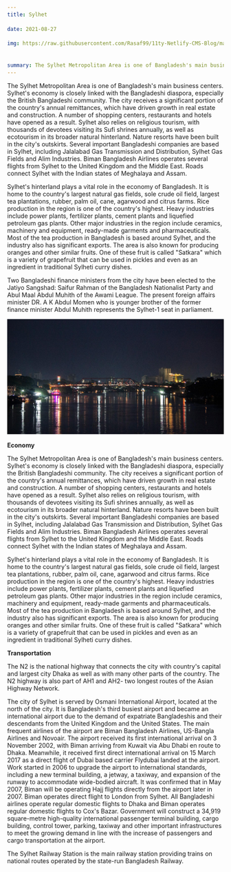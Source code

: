 ```yaml
---
title: Sylhet

date: 2021-08-27

img: https://raw.githubusercontent.com/Rasaf99/11ty-Netlify-CMS-Blog/main/img/sylhet-1.png


summary: The Sylhet Metropolitan Area is one of Bangladesh's main business centers. Sylhet's economy is closely linked with the Bangladeshi diaspora, especially the British Bangladeshi community. The city receives a significant portion of the country's annual remittances, which have driven growth in real estate and construction. A number of shopping centers, restaurants and hotels have opened as a result.
---
```


The Sylhet Metropolitan Area is one of Bangladesh's main business centers. Sylhet's economy is closely linked with the Bangladeshi diaspora, especially the British Bangladeshi community. The city receives a significant portion of the country's annual remittances, which have driven growth in real estate and construction. A number of shopping centers, restaurants and hotels have opened as a result. Sylhet also relies on religious tourism, with thousands of devotees visiting its Sufi shrines annually, as well as ecotourism in its broader natural hinterland. Nature resorts have been built in the city's outskirts. Several important Bangladeshi companies are based in Sylhet, including Jalalabad Gas Transmission and Distribution, Sylhet Gas Fields and Alim Industries. Biman Bangladesh Airlines operates several flights from Sylhet to the United Kingdom and the Middle East. Roads connect Sylhet with the Indian states of Meghalaya and Assam.

Sylhet's hinterland plays a vital role in the economy of Bangladesh. It is home to the country's largest natural gas fields, sole crude oil field, largest tea plantations, rubber, palm oil, cane, agarwood and citrus farms. Rice production in the region is one of the country's highest. Heavy industries include power plants, fertilizer plants, cement plants and liquefied petroleum gas plants. Other major industries in the region include ceramics, machinery and equipment, ready-made garments and pharmaceuticals. Most of the tea production in Bangladesh is based around Sylhet, and the industry also has significant exports. The area is also known for producing oranges and other similar fruits. One of these fruit is called "Satkara" which is a variety of grapefruit that can be used in pickles and even as an ingredient in traditional Sylheti curry dishes.

Two Bangladeshi finance ministers from the city have been elected to the Jatiyo Sangshad: Saifur Rahman of the Bangladesh Nationalist Party and Abul Maal Abdul Muhith of the Awami League. The present foreign affairs minister DR. A K Abdul Momen who is younger brother of the former finance minister Abdul Muhith represents the Sylhet-1 seat in parliament.



<p class="-post-img-wrapper-lg"><img class="-post-img-md" src="https://raw.githubusercontent.com/Rasaf99/11ty-Netlify-CMS-Blog/main/img/sylhet-2.png" alt="sylhet"></p>


**Economy**

The Sylhet Metropolitan Area is one of Bangladesh's main business centers. Sylhet's economy is closely linked with the Bangladeshi diaspora, especially the British Bangladeshi community. The city receives a significant portion of the country's annual remittances, which have driven growth in real estate and construction. A number of shopping centers, restaurants and hotels have opened as a result. Sylhet also relies on religious tourism, with thousands of devotees visiting its Sufi shrines annually, as well as ecotourism in its broader natural hinterland. Nature resorts have been built in the city's outskirts. Several important Bangladeshi companies are based in Sylhet, including Jalalabad Gas Transmission and Distribution, Sylhet Gas Fields and Alim Industries. Biman Bangladesh Airlines operates several flights from Sylhet to the United Kingdom and the Middle East. Roads connect Sylhet with the Indian states of Meghalaya and Assam.

Sylhet's hinterland plays a vital role in the economy of Bangladesh. It is home to the country's largest natural gas fields, sole crude oil field, largest tea plantations, rubber, palm oil, cane, agarwood and citrus farms. Rice production in the region is one of the country's highest. Heavy industries include power plants, fertilizer plants, cement plants and liquefied petroleum gas plants. Other major industries in the region include ceramics, machinery and equipment, ready-made garments and pharmaceuticals. Most of the tea production in Bangladesh is based around Sylhet, and the industry also has significant exports. The area is also known for producing oranges and other similar fruits. One of these fruit is called "Satkara" which is a variety of grapefruit that can be used in pickles and even as an ingredient in traditional Sylheti curry dishes.



**Transportation**

The N2 is the national highway that connects the city with country's capital and largest city Dhaka as well as with many other parts of the country. The N2 highway is also part of AH1 and AH2- two longest routes of the Asian Highway Network.


The city of Sylhet is served by Osmani International Airport, located at the north of the city. It is Bangladesh's third busiest airport and became an international airport due to the demand of expatriate Bangladeshis and their descendants from the United Kingdom and the United States. The main frequent airlines of the airport are Biman Bangladesh Airlines, US-Bangla Airlines and Novoair. The airport received its first international arrival on 3 November 2002, with Biman arriving from Kuwait via Abu Dhabi en route to Dhaka. Meanwhile, it received first direct international arrival on 15 March 2017 as a direct flight of Dubai based carrier Flydubai landed at the airport. Work started in 2006 to upgrade the airport to international standards, including a new terminal building, a jetway, a taxiway, and expansion of the runway to accommodate wide-bodied aircraft. It was confirmed that in May 2007, Biman will be operating Hajj flights directly from the airport later in 2007. Biman operates direct flight to London from Sylhet. All Bangladeshi airlines operate regular domestic flights to Dhaka and Biman operates regular domestic flights to Cox's Bazar. Government will construct a 34,919 square-metre high-quality international passenger terminal building, cargo building, control tower, parking, taxiway and other important infrastructures to meet the growing demand in line with the increase of passengers and cargo transportation at the airport.


The Sylhet Railway Station is the main railway station providing trains on national routes operated by the state-run Bangladesh Railway. 


